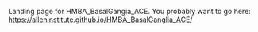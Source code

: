 Landing page for HMBA_BasalGangia_ACE.  You probably want to go here: https://alleninstitute.github.io/HMBA_BasalGanglia_ACE/
